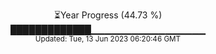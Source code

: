 <p align="center">
⏳Year Progress (44.73 %) <br>
█████████████▁▁▁▁▁▁▁▁▁▁▁▁▁▁▁▁▁ <br>
<sub>Updated: Tue, 13 Jun 2023 06:20:46 GMT</sub>
</p>

